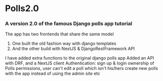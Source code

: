 # Polls2.0
### A version 2.0 of the famous Django polls app tutorial

The app has two frontends that share the same model
1. One built the old fashion way with django templates
2. And the other build with NextJS & DjangoRestFramework API

I have added extra functions to the original django polls app
    Added an API with DRF, and a NextJS client
    Authentication: sign up & login
    ownership of Polls
    permissions, user can't edit a poll which isn't his/hers
    create new polls with the app instead of using the admin site
    etc

